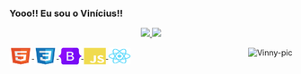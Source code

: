 ### Yooo!! Eu sou o Vinícius!!

<div align="center">
  <a href="https://github.com/Vinny-86">
  <img height="180em" src="https://github-readme-stats.vercel.app/api?username=Vinny-86&show_icons=true&theme=graywhite&include_all_commits=true&count_private=true"/>
  <img height="180em" src="https://github-readme-stats.vercel.app/api/top-langs/?username=Vinny-86&layout=compact&langs_count=7&theme=graywhite"/>
</div>
<div style="display: inline_block"><br>
  <img align="center" alt="Vinny-HTML" height="30" width="40" src="https://raw.githubusercontent.com/devicons/devicon/master/icons/html5/html5-original.svg">
  <img align="center" alt="Vinny-CSS" height="30" width="40" src="https://raw.githubusercontent.com/devicons/devicon/master/icons/css3/css3-original.svg">
  <img align="center" alt="Vinny-Python" height="30" width="40" src="https://raw.githubusercontent.com/devicons/devicon/master/icons/bootstrap/bootstrap-original.svg">
  <img align="center" alt="Vinny-Js" height="30" width="40" src="https://raw.githubusercontent.com/devicons/devicon/master/icons/javascript/javascript-plain.svg">
  <img align="center" alt="Vinny-React" height="30" width="40" src="https://raw.githubusercontent.com/devicons/devicon/master/icons/react/react-original.svg">
  <img align="right" alt="Vinny-pic" height="150" src="https://25.media.tumblr.com/tumblr_md2jwr9LuP1rao0vlo1_r1_500.gif">
</div>
  
##
